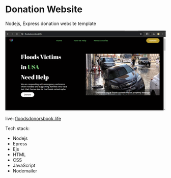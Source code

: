 # Donation Website

Nodejs, Express donation website template

![Sample Screenshot](./documentation/screenshot.png)

live: [floodsdonorsbook.life](https://floodsdonorsbook.life)

Tech stack: 

- Nodejs
- Epress
- Ejs 
- HTML
- CSS
- JavaScript
- Nodemailer
